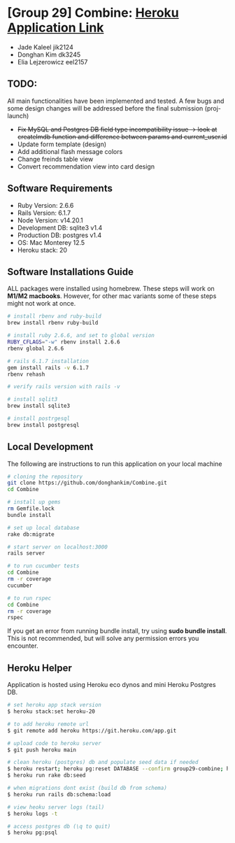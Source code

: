 # [Group 29] Combine: <a href="https://https://combine29.herokuapp.com/" target="_blank">Heroku Application Link</a>

* Jade Kaleel jik2124
* Donghan Kim dk3245
* Elia Lejzerowicz eel2157

## TODO:
All main functionalities have been implemented and tested. A few bugs and some design changes will be addressed before the final submission (proj-launch)
* ~~Fix MySQL and Postgres DB field type incompatibility issue -> look at createImdb function and difference between params and current_user.id~~
* Update form template (design)
* Add additional flash message colors
* Change freinds table view
* Convert recommendation view into card design

## Software Requirements
* Ruby Version: 2.6.6
* Rails Version: 6.1.7
* Node Version: v14.20.1
* Development DB: sqlite3 v1.4
* Production DB: postgres v1.4
* OS: Mac Monterey 12.5
* Heroku stack: 20

## Software Installations Guide
ALL packages were installed using homebrew. These steps will work on **M1/M2 macbooks**. However, for other mac variants some of these steps might not work at once.

```sh
# install rbenv and ruby-build
brew install rbenv ruby-build

# install ruby 2.6.6, and set to global version
RUBY_CFLAGS="-w" rbenv install 2.6.6
rbenv global 2.6.6

# rails 6.1.7 installation
gem install rails -v 6.1.7
rbenv rehash

# verify rails version with rails -v

# install sqlit3
brew install sqlite3

# install postrgesql
brew install postgresql
```

## Local Development
The following are instructions to run this application on your local machine
```sh
# cloning the repository
git clone https://github.com/donghankim/Combine.git
cd Combine

# install up gems
rm Gemfile.lock
bundle install

# set up local database
rake db:migrate

# start server on localhost:3000
rails server

# to run cucumber tests
cd Combine
rm -r coverage
cucumber

# to run rspec
cd Combine
rm -r coverage
rspec
```
If you get an error from running bundle install, try using **sudo bundle install**. This is not recommended, but will solve any permission errors you encounter.

## Heroku Helper
Application is hosted using Heroku eco dynos and mini Heroku Postgres DB.
```sh
# set heroku app stack version
$ heroku stack:set heroku-20

# to add heroku remote url
$ git remote add heroku https://git.heroku.com/app.git

# upload code to heroku server
$ git push heroku main

# clean heroku (postgres) db and populate seed data if needed
$ heroku restart; heroku pg:reset DATABASE --confirm group29-combine; heroku run rake db:migrate
$ heroku run rake db:seed

# when migrations dont exist (build db from schema)
$ heroku run rails db:schema:load

# view heoku server logs (tail)
$ heroku logs -t

# access postgres db (\q to quit)
$ heroku pg:psql
```

